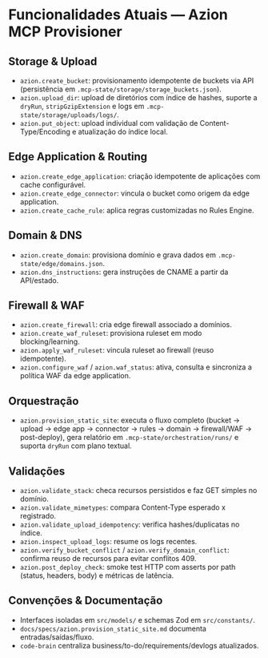 
# Funcionalidades Atuais — Azion MCP Provisioner

## Storage & Upload
- `azion.create_bucket`: provisionamento idempotente de buckets via API (persistência em `.mcp-state/storage/storage_buckets.json`).
- `azion.upload_dir`: upload de diretórios com índice de hashes, suporte a `dryRun`, `stripGzipExtension` e logs em `.mcp-state/storage/uploads/logs/`.
- `azion.put_object`: upload individual com validação de Content-Type/Encoding e atualização do índice local.

## Edge Application & Routing
- `azion.create_edge_application`: criação idempotente de aplicações com cache configurável.
- `azion.create_edge_connector`: vincula o bucket como origem da edge application.
- `azion.create_cache_rule`: aplica regras customizadas no Rules Engine.

## Domain & DNS
- `azion.create_domain`: provisiona domínio e grava dados em `.mcp-state/edge/domains.json`.
- `azion.dns_instructions`: gera instruções de CNAME a partir da API/estado.

## Firewall & WAF
- `azion.create_firewall`: cria edge firewall associado a domínios.
- `azion.create_waf_ruleset`: provisiona ruleset em modo blocking/learning.
- `azion.apply_waf_ruleset`: vincula ruleset ao firewall (reuso idempotente).
- `azion.configure_waf` / `azion.waf_status`: ativa, consulta e sincroniza a política WAF da edge application.

## Orquestração
- `azion.provision_static_site`: executa o fluxo completo (bucket → upload → edge app → connector → rules → domain → firewall/WAF → post-deploy), gera relatório em `.mcp-state/orchestration/runs/` e suporta `dryRun` com plano textual.

## Validações
- `azion.validate_stack`: checa recursos persistidos e faz GET simples no domínio.
- `azion.validate_mimetypes`: compara Content-Type esperado x registrado.
- `azion.validate_upload_idempotency`: verifica hashes/duplicatas no índice.
- `azion.inspect_upload_logs`: resume os logs recentes.
- `azion.verify_bucket_conflict` / `azion.verify_domain_conflict`: confirma reuso de recursos para evitar conflitos 409.
- `azion.post_deploy_check`: smoke test HTTP com asserts por path (status, headers, body) e métricas de latência.

## Convenções & Documentação
- Interfaces isoladas em `src/models/` e schemas Zod em `src/constants/`.
- `docs/specs/azion.provision_static_site.md` documenta entradas/saídas/fluxo.
- `code-brain` centraliza business/to-do/requirements/devlogs atualizados.
